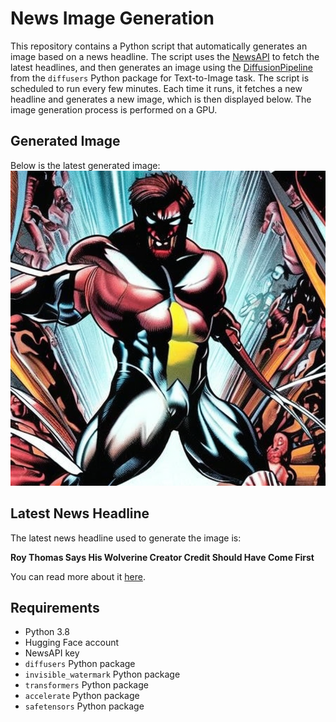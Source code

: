 # News Image Generation
This repository contains a Python script that automatically generates an image based on a news headline. The script uses the [NewsAPI](https://newsapi.org/) to fetch the latest headlines, and then generates an image using the [DiffusionPipeline](https://github.com/huggingface/diffusers) from the `diffusers` Python package for Text-to-Image task.
The script is scheduled to run every few minutes. Each time it runs, it fetches a new headline and generates a new image, which is then displayed below. The image generation process is performed on a GPU.

## Generated Image
Below is the latest generated image:
![Generated Image](image.png)

## Latest News Headline
The latest news headline used to generate the image is:

**Roy Thomas Says His Wolverine Creator Credit Should Have Come First**

You can read more about it [here](https://news.google.com/rss/articles/CBMiogFBVV95cUxPLWZjSjhsYVJBNkI5MVA4aEZLMWs1OFhDTHlUb1NQSy15bU1aU0tDUE4xZTBkeEZCQVViekp3ckNnOW16alg3aDlxSzJPRlBsTHlFeHU1RWZpTnM0WHJYdXlfdVFSRjdQWVl1OFhpd3N4Yy04SzNkVlU5Tlo2NzNJckRkMzl4YnMwZkpuWjNXbGtHdUJGV1djem9jTFNmRWlETWc?oc=5).

## Requirements
- Python 3.8
- Hugging Face account
- NewsAPI key
- `diffusers` Python package
- `invisible_watermark` Python package
- `transformers` Python package
- `accelerate` Python package
- `safetensors` Python package

